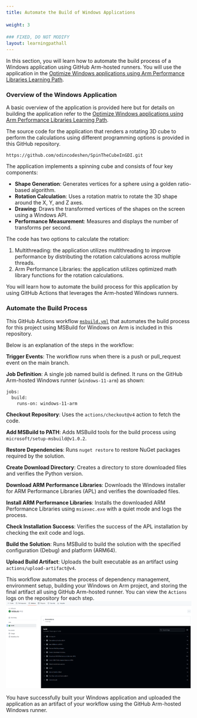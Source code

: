 ```yaml
---
title: Automate the Build of Windows Applications

weight: 3

### FIXED, DO NOT MODIFY
layout: learningpathall
---
```

In this section, you will learn how to automate the build process of a Windows application using GitHub Arm-hosted runners. You will use the application in the [Optimize Windows applications using Arm Performance Libraries Learning Path](/learning-paths/laptops-and-desktops/windows_armpl/).

### Overview of the Windows Application

A basic overview of the application is provided here but for details on building the application refer to the [Optimize Windows applications using Arm Performance Libraries Learning Path](/learning-paths/laptops-and-desktops/windows_armpl/2-multithreading/).

The source code for the application that renders a rotating 3D cube to perform the calculations using different programming options is provided in this GitHub repository. 

```console
https://github.com/odincodeshen/SpinTheCubeInGDI.git
```

The application implements a spinning cube and consists of four key components:
- **Shape Generation**: Generates vertices for a sphere using a golden ratio-based algorithm.
- **Rotation Calculation**: Uses a rotation matrix to rotate the 3D shape around the X, Y, and Z axes.
- **Drawing**: Draws the transformed vertices of the shapes on the screen using a Windows API.
- **Performance Measurement**: Measures and displays the number of transforms per second.

The code has two options to calculate the rotation:

1. Multithreading: the application utilizes multithreading to improve performance by distributing the rotation calculations across multiple threads.
2. Arm Performance Libraries: the application utilizes optimized math library functions for the rotation calculations.

You will learn how to automate the build process for this application by using GitHub Actions that leverages the Arm-hosted Windows runners.

### Automate the Build Process

This GitHub Actions workflow [`msbuild.yml`](https://github.com/odincodeshen/SpinTheCubeInGDI/blob/main/.github/workflows/msbuild.yml) that automates the build process for this project using MSBuild for Windows on Arm is included in this repository.

Below is an explanation of the steps in the workflow:


   **Trigger Events**: The workflow runs when there is a push or pull_request event on the main branch.

   **Job Definition**: A single job named build is defined. It runs on the GitHub Arm-hosted Windows runner (`windows-11-arm`) as shown:

```console
jobs:
  build:
    runs-on: windows-11-arm
```
   **Checkout Repository**: Uses the `actions/checkout@v4` action to fetch the code.

   **Add MSBuild to PATH**: Adds MSBuild tools for the build process using `microsoft/setup-msbuild@v1.0.2`.

   **Restore Dependencies**: Runs `nuget restore` to restore NuGet packages required by the solution.

   **Create Download Directory**: Creates a directory to store downloaded files and verifies the Python version.

   **Download ARM Performance Libraries**: Downloads the Windows installer for ARM Performance Libraries (APL) and verifies the downloaded files. 

   **Install ARM Performance Libraries**: Installs the downloaded ARM Performance Libraries using `msiexec.exe` with a quiet mode and logs the process.

   **Check Installation Success**: Verifies the success of the APL installation by checking the exit code and logs.

   **Build the Solution**: Runs MSBuild to build the solution with the specified configuration (Debug) and platform (ARM64).

   **Upload Build Artifact**: Uploads the built executable as an artifact using `actions/upload-artifact@v4`.

This workflow automates the process of dependency management, environment setup, building your Windows on Arm project, and storing the final artifact all using GitHub Arm-hosted runner. You can view the `Actions` logs on the repository for each step. 
![action #center](_images/actions.png)

You have successfully built your Windows application and uploaded the application as an artifact of your workflow using the GitHub Arm-hosted Windows runner.
